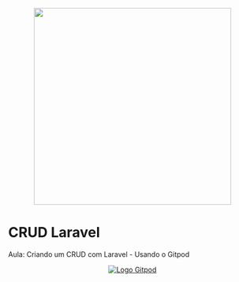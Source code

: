 <p align="center"><img src="https://res.cloudinary.com/dtfbvvkyp/image/upload/v1566331377/laravel-logolockup-cmyk-red.svg" width="400"></p>

# CRUD Laravel
Aula: Criando um CRUD com Laravel - Usando o Gitpod
<p align="center"><a href='https://gitpod.io' target='_blank'><img src='https://res-1.cloudinary.com/crunchbase-production/image/upload/c_lpad,h_120,w_120,f_auto,b_white,q_auto:eco/ixtey7e7yyipdqysjgvr' alt='Logo Gitpod'></a></p>
